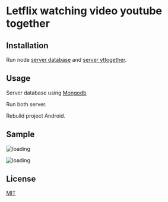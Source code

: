 # Letflix watching video youtube together

## Installation

Run node [server database](https://github.com/Sennnnnnnnnnnnn/dbMovie) and [server yttogether](https://github.com/Sennnnnnnnnnnnn/MovieVideo).

## Usage
Server database using [Mongodb](https://www.mongodb.com/)

Run both server.

Rebuild project Android.

## Sample
![loading](https://media.discordapp.net/attachments/934725493507387423/934725680510427156/unknown.png?width=221&height=465)

![loading](https://media.discordapp.net/attachments/934725493507387423/934725727176249415/unknown.png?width=244&height=465)

## License
[MIT](https://github.com/nicoaodo/Letflix/blob/main/MIT-LICENSE.txt)
